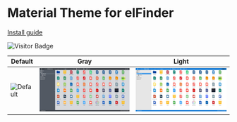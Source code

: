 # Material Theme for elFinder

[Install guide](https://github.com/Studio-42/elFinder/wiki/How-to-load-CSS-with-RequireJS%3F)

![Visitor Badge](https://visitor-badge.laobi.icu/badge?page_id=RobiNN1.elFinder-Material-Theme)

| Default                                     | Gray                                  | Light                                   |
|---------------------------------------------|---------------------------------------|-----------------------------------------|
| ![Default](.github/img/preview-default.png) | ![Gray](.github/img/preview-gray.png) | ![Light](.github/img/preview-light.png) |
